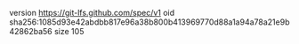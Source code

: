 version https://git-lfs.github.com/spec/v1
oid sha256:1085d93e42abdbb817e96a38b800b413969770d88a1a94a78a21e9b42862ba56
size 105
